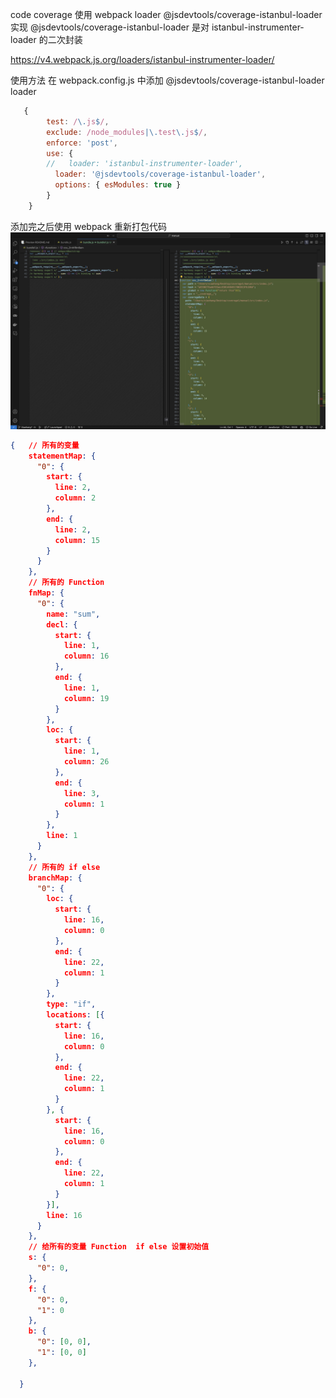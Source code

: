 
<!-- npm install --legacy-peer-deps   -->

code coverage 使用 webpack loader @jsdevtools/coverage-istanbul-loader 实现 
@jsdevtools/coverage-istanbul-loader 是对 istanbul-instrumenter-loader 的二次封装 

https://v4.webpack.js.org/loaders/istanbul-instrumenter-loader/

使用方法 
在 webpack.config.js 中添加 @jsdevtools/coverage-istanbul-loader loader

```js
   {
        test: /\.js$/,
        exclude: /node_modules|\.test\.js$/,
        enforce: 'post',
        use: {
        //   loader: 'istanbul-instrumenter-loader',
          loader: '@jsdevtools/coverage-istanbul-loader',
          options: { esModules: true }
        }
    }
```

添加完之后使用 webpack 重新打包代码
![alt text](image.png)




```json
{   // 所有的变量
    statementMap: {
      "0": {
        start: {
          line: 2,
          column: 2
        },
        end: {
          line: 2,
          column: 15
        }
      }
    },
    // 所有的 Function
    fnMap: {
      "0": {
        name: "sum",
        decl: {
          start: {
            line: 1,
            column: 16
          },
          end: {
            line: 1,
            column: 19
          }
        },
        loc: {
          start: {
            line: 1,
            column: 26
          },
          end: {
            line: 3,
            column: 1
          }
        },
        line: 1
      }
    },
    // 所有的 if else 
    branchMap: {
      "0": {
        loc: {
          start: {
            line: 16,
            column: 0
          },
          end: {
            line: 22,
            column: 1
          }
        },
        type: "if",
        locations: [{
          start: {
            line: 16,
            column: 0
          },
          end: {
            line: 22,
            column: 1
          }
        }, {
          start: {
            line: 16,
            column: 0
          },
          end: {
            line: 22,
            column: 1
          }
        }],
        line: 16
      }
    },
    // 给所有的变量 Function  if else 设置初始值
    s: {
      "0": 0,
    },
    f: {
      "0": 0,
      "1": 0
    },
    b: {
      "0": [0, 0],
      "1": [0, 0]
    },
   
  }

```